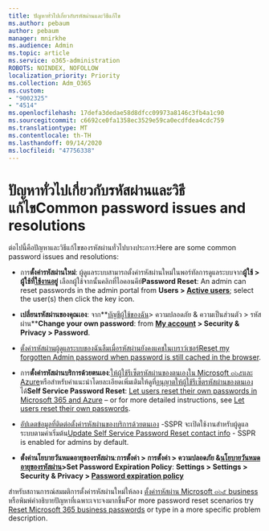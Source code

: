 ```yaml
---
title: ปัญหาทั่วไปเกี่ยวกับรหัสผ่านและวิธีแก้ไข
ms.author: pebaum
author: pebaum
manager: mnirkhe
ms.audience: Admin
ms.topic: article
ms.service: o365-administration
ROBOTS: NOINDEX, NOFOLLOW
localization_priority: Priority
ms.collection: Adm_O365
ms.custom:
- "9002325"
- "4514"
ms.openlocfilehash: 17defa3dedae58d8dfcc09973a8146c3fb4a1c90
ms.sourcegitcommit: c6692ce0fa1358ec3529e59ca0ecdfdea4cdc759
ms.translationtype: MT
ms.contentlocale: th-TH
ms.lasthandoff: 09/14/2020
ms.locfileid: "47756338"
---
```

# <a name="common-password-issues-and-resolutions"></a><span data-ttu-id="7e682-102">ปัญหาทั่วไปเกี่ยวกับรหัสผ่านและวิธีแก้ไข</span><span class="sxs-lookup"><span data-stu-id="7e682-102">Common password issues and resolutions</span></span>

<span data-ttu-id="7e682-103">ต่อไปนี้คือปัญหาและวิธีแก้ไขของรหัสผ่านทั่วไปบางประการ:</span><span class="sxs-lookup"><span data-stu-id="7e682-103">Here are some common password issues and resolutions:</span></span>

- <span data-ttu-id="7e682-104">การ**ตั้งค่ารหัสผ่านใหม่**: ผู้ดูแลระบบสามารถตั้งค่ารหัสผ่านใหม่ในพอร์ทัลการดูแลระบบจาก**ผู้ใช้ > ผู้ใช้ที่[ใช้งานอยู่](https://portal.office.com/adminportal/home#/users)** เลือกผู้ใช้จากนั้นคลิกที่ไอคอนคีย์</span><span class="sxs-lookup"><span data-stu-id="7e682-104">**Password Reset**: An admin can reset passwords in the admin portal from **Users > [Active users](https://portal.office.com/adminportal/home#/users)**; select the user(s) then click the key icon.</span></span>

- <span data-ttu-id="7e682-105">**เปลี่ยนรหัสผ่านของคุณเอง**: จาก**[บัญชีผู้ใช้ของฉัน](https://portal.office.com/account/#home)> ความปลอดภัย & ความเป็นส่วนตัว > รหัสผ่าน**</span><span class="sxs-lookup"><span data-stu-id="7e682-105">**Change your own password**:  from  **[My account](https://portal.office.com/account/#home) >  Security & Privacy > Password**.</span></span>

- <span data-ttu-id="7e682-106">[ตั้งค่ารหัสผ่านผู้ดูแลระบบของฉันลืมเมื่อรหัสผ่านยังคงแคชในเบราว์เซอร์](https://docs.microsoft.com/microsoft-365/admin/add-users/reset-passwords?view=o365-worldwide#reset-my-office-365-tenant-admin-password)</span><span class="sxs-lookup"><span data-stu-id="7e682-106">[Reset my forgotten Admin password when password is still cached in the browser](https://docs.microsoft.com/microsoft-365/admin/add-users/reset-passwords?view=o365-worldwide#reset-my-office-365-tenant-admin-password).</span></span>

- <span data-ttu-id="7e682-107">การ**ตั้งค่ารหัสผ่านบริการด้วยตนเอง**:[ให้ผู้ใช้รีเซ็ตรหัสผ่านของตนเองใน Microsoft ๓๖๕และ Azure](https://portal.office.com/adminportal/home#/SettingsMultiPivot/:/Settings/L1/SelfServiceReset)หรือสำหรับคำแนะนำโดยละเอียดเพิ่มเติมให้ดูที่[อนุญาตให้ผู้ใช้รีเซ็ตรหัสผ่านของตนเอง](https://docs.microsoft.com/microsoft-365/admin/add-users/let-users-reset-passwords)ได้</span><span class="sxs-lookup"><span data-stu-id="7e682-107">**Self Service Password Reset**: [Let users reset their own passwords in Microsoft 365 and Azure](https://portal.office.com/adminportal/home#/SettingsMultiPivot/:/Settings/L1/SelfServiceReset) – or for more detailed instructions, see [Let users reset their own passwords](https://docs.microsoft.com/microsoft-365/admin/add-users/let-users-reset-passwords).</span></span>

- <span data-ttu-id="7e682-108">[อัปเดตข้อมูลที่ติดต่อตั้งค่ารหัสผ่านของบริการด้วยตนเอง](https://go.microsoft.com/fwlink/?linkid=849451) -SSPR จะเปิดใช้งานสำหรับผู้ดูแลระบบตามค่าเริ่มต้น</span><span class="sxs-lookup"><span data-stu-id="7e682-108">[Update Self Service Password Reset contact info](https://go.microsoft.com/fwlink/?linkid=849451) - SSPR is enabled for admins by default.</span></span> 

- <span data-ttu-id="7e682-109">**ตั้งค่านโยบายวันหมดอายุของรหัสผ่าน**:**การตั้งค่า > การตั้งค่า > ความปลอดภัย &[นโยบายวันหมดอายุของรหัสผ่าน](https://admin.microsoft.com/AdminPortal/Home#/SettingsMultiPivot/:/Settings/L1/PasswordPolicy)>**</span><span class="sxs-lookup"><span data-stu-id="7e682-109">**Set Password Expiration Policy**: **Settings > Settings > Security & Privacy > [Password expiration policy](https://admin.microsoft.com/AdminPortal/Home#/SettingsMultiPivot/:/Settings/L1/PasswordPolicy)**</span></span>

<span data-ttu-id="7e682-110">สำหรับสถานการณ์สมมติการตั้งค่ารหัสผ่านใหม่ให้ลอง [ตั้งค่ารหัสผ่าน Microsoft ๓๖๕ business](https://docs.microsoft.com/microsoft-365/admin/add-users/reset-passwords) หรือพิมพ์คำอธิบายปัญหาที่เฉพาะเจาะจงมากขึ้น</span><span class="sxs-lookup"><span data-stu-id="7e682-110">For more password reset scenarios try [Reset Microsoft 365 business passwords](https://docs.microsoft.com/microsoft-365/admin/add-users/reset-passwords) or type in a more specific problem description.</span></span>
